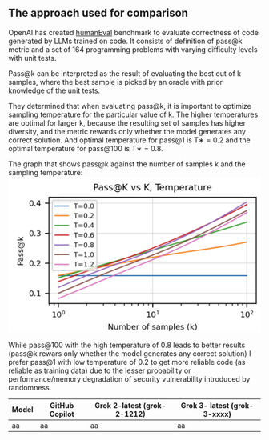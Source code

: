 

## The approach used for comparison
OpenAI has created [humanEval](https://arxiv.org/abs/2107.03374) benchmark to evaluate correctness of code generated by LLMs trained on code.
It consists of definition of pass@k metric and a set of 164 programming problems with varying difficulty levels with unit tests.

Pass@k can be interpreted as the result of evaluating the best out of k samples, where the best sample is picked by an oracle with prior knowledge of the unit tests.

They determined that when evaluating pass@k, it is important to optimize sampling temperature for the particular value of k. 
The higher temperatures are optimal for larger k, because the resulting set of samples has higher diversity, and the metric rewards only whether the model generates any correct solution.
And optimal temperature for pass@1 is T∗ = 0.2 and the optimal temperature for pass@100 is T∗ = 0.8.

The graph that shows pass@k against the number of samples k and the sampling temperature: 
![passes vs temperature](images/samples_passes.png)


While pass@100 with the high temperature of 0.8 leads to better results (pass@k rewars only whether the model generates any correct solution) I prefer pass@1 with low temperature of 0.2 to get more reliable code (as reliable as training data) due to the lesser probability or performance/memory degradation of security vulnerability introduced by randomness.


| Model | GitHub Copilot | Grok 2-latest (grok-2-1212) | Grok 3- latest (grok-3-xxxx)|
| -- | -- | -- | -- | 
| aa | aa | aa | aa | 


